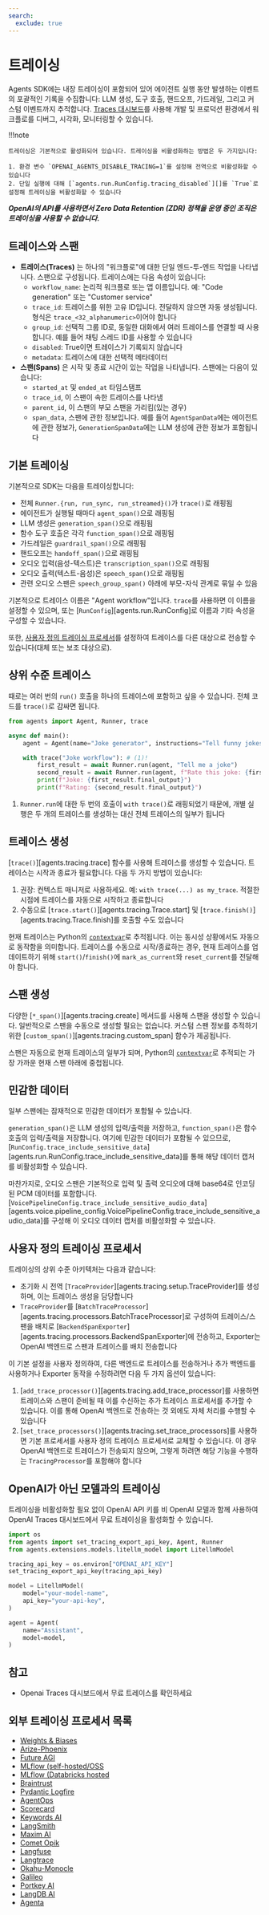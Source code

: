 ```yaml
---
search:
  exclude: true
---
```

# 트레이싱

Agents SDK에는 내장 트레이싱이 포함되어 있어 에이전트 실행 동안 발생하는 이벤트의 포괄적인 기록을 수집합니다: LLM 생성, 도구 호출, 핸드오프, 가드레일, 그리고 커스텀 이벤트까지 추적합니다. [Traces 대시보드](https://platform.openai.com/traces)를 사용해 개발 및 프로덕션 환경에서 워크플로를 디버그, 시각화, 모니터링할 수 있습니다.

!!!note

    트레이싱은 기본적으로 활성화되어 있습니다. 트레이싱을 비활성화하는 방법은 두 가지입니다:

    1. 환경 변수 `OPENAI_AGENTS_DISABLE_TRACING=1`를 설정해 전역으로 비활성화할 수 있습니다
    2. 단일 실행에 대해 [`agents.run.RunConfig.tracing_disabled`][]를 `True`로 설정해 트레이싱을 비활성화할 수 있습니다

***OpenAI의 API를 사용하면서 Zero Data Retention (ZDR) 정책을 운영 중인 조직은 트레이싱을 사용할 수 없습니다.***

## 트레이스와 스팬

-   **트레이스(Traces)** 는 하나의 "워크플로"에 대한 단일 엔드-투-엔드 작업을 나타냅니다. 스팬으로 구성됩니다. 트레이스에는 다음 속성이 있습니다:
    -   `workflow_name`: 논리적 워크플로 또는 앱 이름입니다. 예: "Code generation" 또는 "Customer service"
    -   `trace_id`: 트레이스를 위한 고유 ID입니다. 전달하지 않으면 자동 생성됩니다. 형식은 `trace_<32_alphanumeric>`이어야 합니다
    -   `group_id`: 선택적 그룹 ID로, 동일한 대화에서 여러 트레이스를 연결할 때 사용합니다. 예를 들어 채팅 스레드 ID를 사용할 수 있습니다
    -   `disabled`: True이면 트레이스가 기록되지 않습니다
    -   `metadata`: 트레이스에 대한 선택적 메타데이터
-   **스팬(Spans)** 은 시작 및 종료 시간이 있는 작업을 나타냅니다. 스팬에는 다음이 있습니다:
    -   `started_at` 및 `ended_at` 타임스탬프
    -   `trace_id`, 이 스팬이 속한 트레이스를 나타냄
    -   `parent_id`, 이 스팬의 부모 스팬을 가리킴(있는 경우)
    -   `span_data`, 스팬에 관한 정보입니다. 예를 들어 `AgentSpanData`에는 에이전트에 관한 정보가, `GenerationSpanData`에는 LLM 생성에 관한 정보가 포함됩니다

## 기본 트레이싱

기본적으로 SDK는 다음을 트레이싱합니다:

-   전체 `Runner.{run, run_sync, run_streamed}()`가 `trace()`로 래핑됨
-   에이전트가 실행될 때마다 `agent_span()`으로 래핑됨
-   LLM 생성은 `generation_span()`으로 래핑됨
-   함수 도구 호출은 각각 `function_span()`으로 래핑됨
-   가드레일은 `guardrail_span()`으로 래핑됨
-   핸드오프는 `handoff_span()`으로 래핑됨
-   오디오 입력(음성-텍스트)은 `transcription_span()`으로 래핑됨
-   오디오 출력(텍스트-음성)은 `speech_span()`으로 래핑됨
-   관련 오디오 스팬은 `speech_group_span()` 아래에 부모-자식 관계로 묶일 수 있음

기본적으로 트레이스 이름은 "Agent workflow"입니다. `trace`를 사용하면 이 이름을 설정할 수 있으며, 또는 [`RunConfig`][agents.run.RunConfig]로 이름과 기타 속성을 구성할 수 있습니다.

또한, [사용자 정의 트레이싱 프로세서](#custom-tracing-processors)를 설정하여 트레이스를 다른 대상으로 전송할 수 있습니다(대체 또는 보조 대상으로).

## 상위 수준 트레이스

때로는 여러 번의 `run()` 호출을 하나의 트레이스에 포함하고 싶을 수 있습니다. 전체 코드를 `trace()`로 감싸면 됩니다.

```python
from agents import Agent, Runner, trace

async def main():
    agent = Agent(name="Joke generator", instructions="Tell funny jokes.")

    with trace("Joke workflow"): # (1)!
        first_result = await Runner.run(agent, "Tell me a joke")
        second_result = await Runner.run(agent, f"Rate this joke: {first_result.final_output}")
        print(f"Joke: {first_result.final_output}")
        print(f"Rating: {second_result.final_output}")
```

1. `Runner.run`에 대한 두 번의 호출이 `with trace()`로 래핑되었기 때문에, 개별 실행은 두 개의 트레이스를 생성하는 대신 전체 트레이스의 일부가 됩니다

## 트레이스 생성

[`trace()`][agents.tracing.trace] 함수를 사용해 트레이스를 생성할 수 있습니다. 트레이스는 시작과 종료가 필요합니다. 다음 두 가지 방법이 있습니다:

1. 권장: 컨텍스트 매니저로 사용하세요. 예: `with trace(...) as my_trace`. 적절한 시점에 트레이스를 자동으로 시작하고 종료합니다
2. 수동으로 [`trace.start()`][agents.tracing.Trace.start] 및 [`trace.finish()`][agents.tracing.Trace.finish]를 호출할 수도 있습니다

현재 트레이스는 Python의 [`contextvar`](https://docs.python.org/3/library/contextvars.html)로 추적됩니다. 이는 동시성 상황에서도 자동으로 동작함을 의미합니다. 트레이스를 수동으로 시작/종료하는 경우, 현재 트레이스를 업데이트하기 위해 `start()`/`finish()`에 `mark_as_current`와 `reset_current`를 전달해야 합니다.

## 스팬 생성

다양한 [`*_span()`][agents.tracing.create] 메서드를 사용해 스팬을 생성할 수 있습니다. 일반적으로 스팬을 수동으로 생성할 필요는 없습니다. 커스텀 스팬 정보를 추적하기 위한 [`custom_span()`][agents.tracing.custom_span] 함수가 제공됩니다.

스팬은 자동으로 현재 트레이스의 일부가 되며, Python의 [`contextvar`](https://docs.python.org/3/library/contextvars.html)로 추적되는 가장 가까운 현재 스팬 아래에 중첩됩니다.

## 민감한 데이터

일부 스팬에는 잠재적으로 민감한 데이터가 포함될 수 있습니다.

`generation_span()`은 LLM 생성의 입력/출력을 저장하고, `function_span()`은 함수 호출의 입력/출력을 저장합니다. 여기에 민감한 데이터가 포함될 수 있으므로, [`RunConfig.trace_include_sensitive_data`][agents.run.RunConfig.trace_include_sensitive_data]를 통해 해당 데이터 캡처를 비활성화할 수 있습니다.

마찬가지로, 오디오 스팬은 기본적으로 입력 및 출력 오디오에 대해 base64로 인코딩된 PCM 데이터를 포함합니다. [`VoicePipelineConfig.trace_include_sensitive_audio_data`][agents.voice.pipeline_config.VoicePipelineConfig.trace_include_sensitive_audio_data]를 구성해 이 오디오 데이터 캡처를 비활성화할 수 있습니다.

## 사용자 정의 트레이싱 프로세서

트레이싱의 상위 수준 아키텍처는 다음과 같습니다:

-   초기화 시 전역 [`TraceProvider`][agents.tracing.setup.TraceProvider]를 생성하며, 이는 트레이스 생성을 담당합니다
-   `TraceProvider`를 [`BatchTraceProcessor`][agents.tracing.processors.BatchTraceProcessor]로 구성하여 트레이스/스팬을 배치로 [`BackendSpanExporter`][agents.tracing.processors.BackendSpanExporter]에 전송하고, Exporter는 OpenAI 백엔드로 스팬과 트레이스를 배치 전송합니다

이 기본 설정을 사용자 정의하여, 다른 백엔드로 트레이스를 전송하거나 추가 백엔드를 사용하거나 Exporter 동작을 수정하려면 다음 두 가지 옵션이 있습니다:

1. [`add_trace_processor()`][agents.tracing.add_trace_processor]를 사용하면 트레이스와 스팬이 준비될 때 이를 수신하는 추가 트레이스 프로세서를 추가할 수 있습니다. 이를 통해 OpenAI 백엔드로 전송하는 것 외에도 자체 처리를 수행할 수 있습니다
2. [`set_trace_processors()`][agents.tracing.set_trace_processors]를 사용하면 기본 프로세서를 사용자 정의 트레이스 프로세서로 교체할 수 있습니다. 이 경우 OpenAI 백엔드로 트레이스가 전송되지 않으며, 그렇게 하려면 해당 기능을 수행하는 `TracingProcessor`를 포함해야 합니다

## OpenAI가 아닌 모델과의 트레이싱

트레이싱을 비활성화할 필요 없이 OpenAI API 키를 비 OpenAI 모델과 함께 사용하여 OpenAI Traces 대시보드에서 무료 트레이싱을 활성화할 수 있습니다.

```python
import os
from agents import set_tracing_export_api_key, Agent, Runner
from agents.extensions.models.litellm_model import LitellmModel

tracing_api_key = os.environ["OPENAI_API_KEY"]
set_tracing_export_api_key(tracing_api_key)

model = LitellmModel(
    model="your-model-name",
    api_key="your-api-key",
)

agent = Agent(
    name="Assistant",
    model=model,
)
```

## 참고
- Openai Traces 대시보드에서 무료 트레이스를 확인하세요

## 외부 트레이싱 프로세서 목록

-   [Weights & Biases](https://weave-docs.wandb.ai/guides/integrations/openai_agents)
-   [Arize-Phoenix](https://docs.arize.com/phoenix/tracing/integrations-tracing/openai-agents-sdk)
-   [Future AGI](https://docs.futureagi.com/future-agi/products/observability/auto-instrumentation/openai_agents)
-   [MLflow (self-hosted/OSS](https://mlflow.org/docs/latest/tracing/integrations/openai-agent)
-   [MLflow (Databricks hosted](https://docs.databricks.com/aws/en/mlflow/mlflow-tracing#-automatic-tracing)
-   [Braintrust](https://braintrust.dev/docs/guides/traces/integrations#openai-agents-sdk)
-   [Pydantic Logfire](https://logfire.pydantic.dev/docs/integrations/llms/openai/#openai-agents)
-   [AgentOps](https://docs.agentops.ai/v1/integrations/agentssdk)
-   [Scorecard](https://docs.scorecard.io/docs/documentation/features/tracing#openai-agents-sdk-integration)
-   [Keywords AI](https://docs.keywordsai.co/integration/development-frameworks/openai-agent)
-   [LangSmith](https://docs.smith.langchain.com/observability/how_to_guides/trace_with_openai_agents_sdk)
-   [Maxim AI](https://www.getmaxim.ai/docs/observe/integrations/openai-agents-sdk)
-   [Comet Opik](https://www.comet.com/docs/opik/tracing/integrations/openai_agents)
-   [Langfuse](https://langfuse.com/docs/integrations/openaiagentssdk/openai-agents)
-   [Langtrace](https://docs.langtrace.ai/supported-integrations/llm-frameworks/openai-agents-sdk)
-   [Okahu-Monocle](https://github.com/monocle2ai/monocle)
-   [Galileo](https://v2docs.galileo.ai/integrations/openai-agent-integration#openai-agent-integration)
-   [Portkey AI](https://portkey.ai/docs/integrations/agents/openai-agents)
-   [LangDB AI](https://docs.langdb.ai/getting-started/working-with-agent-frameworks/working-with-openai-agents-sdk)
-   [Agenta](https://docs.agenta.ai/observability/integrations/openai-agents)
